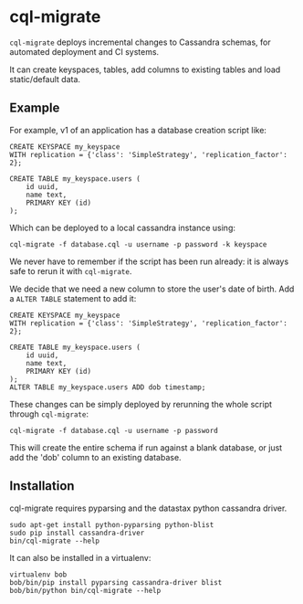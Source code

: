 cql-migrate
===========

`cql-migrate` deploys incremental changes to Cassandra schemas, for automated
deployment and CI systems.

It can create keyspaces, tables, add columns to existing tables and load
static/default data.

Example
-------

For example, v1 of an application has a database creation script like:

	CREATE KEYSPACE my_keyspace
	WITH replication = {'class': 'SimpleStrategy', 'replication_factor': 2};

	CREATE TABLE my_keyspace.users (
		id uuid,
		name text,
		PRIMARY KEY (id)
	);

Which can be deployed to a local cassandra instance using:

	cql-migrate -f database.cql -u username -p password -k keyspace
We never have to remember if the script has been run already: it is always safe
to rerun it with `cql-migrate`.

We decide that we need a new column to store the user's date of birth. Add a
`ALTER TABLE` statement to add it:

	CREATE KEYSPACE my_keyspace
	WITH replication = {'class': 'SimpleStrategy', 'replication_factor': 2};

	CREATE TABLE my_keyspace.users (
		id uuid,
		name text,
		PRIMARY KEY (id)
	);
	ALTER TABLE my_keyspace.users ADD dob timestamp;

These changes can be simply deployed by rerunning the whole script through
`cql-migrate`:

	cql-migrate -f database.cql -u username -p password 

This will create the entire schema if run against a blank database, or just add
the 'dob' column to an existing database.

Installation
------------

cql-migrate requires pyparsing and the datastax python cassandra driver.

	sudo apt-get install python-pyparsing python-blist
	sudo pip install cassandra-driver
	bin/cql-migrate --help

It can also be installed in a virtualenv:

	virtualenv bob
	bob/bin/pip install pyparsing cassandra-driver blist
	bob/bin/python bin/cql-migrate --help
